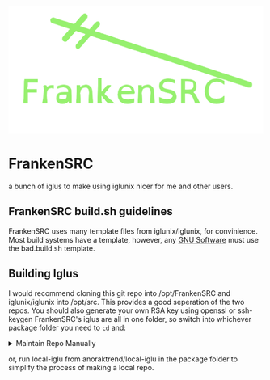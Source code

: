 ![FrankenSRC Logo, which consists of a cartoony teal green stitch with FrankenSRC in a monospace teal green opendyslexic font](.imgs/frankensrc.png)

# FrankenSRC
a bunch of iglus to make using iglunix nicer for me and other users.

## FrankenSRC build.sh guidelines
FrankenSRC uses many template files from iglunix/iglunix, for convinience. Most build systems have a template, 
 however, any [GNU Software](https://www.gnu.org/software/software.en.html) must use the bad.build.sh template.

## Building Iglus
I would recommend cloning this git repo into /opt/FrankenSRC and iglunix/iglunix into /opt/src.
This provides a good seperation of the two repos. You should also generate your own RSA key using 
openssl or ssh-keygen  FrankenSRC's iglus are all in one folder, so switch into whichever package
folder you need to `cd` and:
	
<details>
   <summary>Maintain Repo Manually</summary>
	    1. run ``Iglupkg fbp``
	    2. copy xbps package from out to your repo dir
	    3. create repository: ``xbps-rindex -fa /path/to/dir/*.xbps``
	    4. sign repository: ``xbps-rindex --sign --signedby 'Igluser <iglu@iglunix.org>' --privkey <your RSA key> /path/to/dir/``
</details>

or, run local-iglu from anoraktrend/local-iglu in the package folder to simplify the process of making a local repo. 
